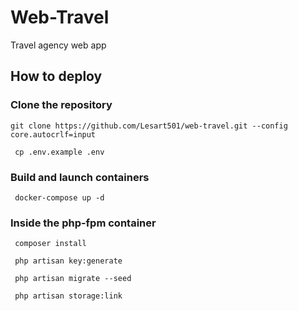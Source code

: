 # Web-Travel

Travel agency web app

## How to deploy

### Clone the repository

   ```shell
   git clone https://github.com/Lesart501/web-travel.git --config core.autocrlf=input
   ````

   ```shell
    cp .env.example .env
   ```

### Build and launch containers

   ```shell
    docker-compose up -d
   ```

### Inside the php-fpm container

   ```shell
    composer install
   ```

   ```shell
    php artisan key:generate
   ```

   ```shell
    php artisan migrate --seed
   ```

   ```shell
    php artisan storage:link
   ```